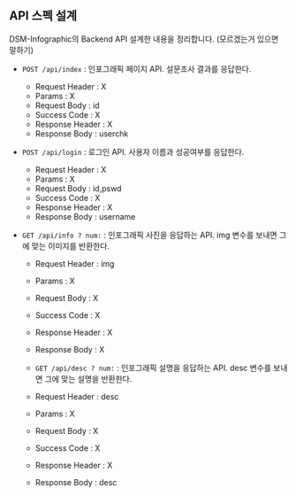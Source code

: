 ## API 스펙 설계

DSM-Infographic의 Backend API 설계한 내용을 정리합니다.
(모르겠는거 있으면 말하기)

- `POST /api/index` : 인포그래픽 페이지 API. 설문조사 결과를 응답한다.
  - Request Header : X
  - Params : X
  - Request Body : id
  - Success Code : X
  - Response Header : X
  - Response Body : userchk


- `POST /api/login` : 로그인 API. 사용자 이름과 성공여부를 응답한다.
  - Request Header : X
  - Params : X
  - Request Body : id,pswd
  - Success Code : X
  - Response Header : X
  - Response Body : username

  
- `GET /api/info ? num:` : 인포그래픽 사진을 응답하는 API. img 변수를 보내면 그에 맞는 이미지를 반환한다.
  - Request Header : img
  - Params : X
  - Request Body : X
  - Success Code : X
  - Response Header : X
  - Response Body : X

  - `GET /api/desc ? num:` : 인포그래픽 설명을 응답하는 API. desc 변수를 보내면 그에 맞는 설명을 반환한다.
  - Request Header : desc
  - Params : X
  - Request Body : X
  - Success Code : X
  - Response Header : X
  - Response Body : desc